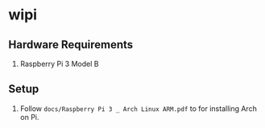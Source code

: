 # wipi

## Hardware Requirements
1. Raspberry Pi 3 Model B

## Setup
1. Follow `docs/Raspberry Pi 3 _ Arch Linux ARM.pdf` to for installing Arch
   on Pi.
